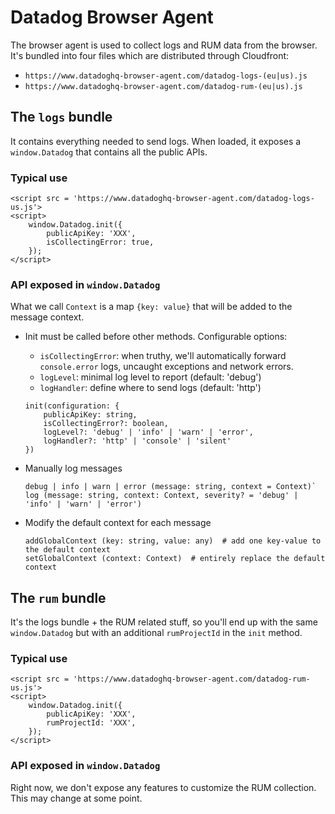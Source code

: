 # Datadog Browser Agent

The browser agent is used to collect logs and RUM data from the browser.
It's bundled into four files which are distributed through Cloudfront:

- `https://www.datadoghq-browser-agent.com/datadog-logs-(eu|us).js`
- `https://www.datadoghq-browser-agent.com/datadog-rum-(eu|us).js`

## The `logs` bundle

It contains everything needed to send logs. When loaded, it exposes a `window.Datadog` that
contains all the public APIs.

### Typical use

```
<script src = 'https://www.datadoghq-browser-agent.com/datadog-logs-us.js'>
<script>
    window.Datadog.init({
        publicApiKey: 'XXX',
        isCollectingError: true,
    });
</script>
```

### API exposed in `window.Datadog`

What we call `Context` is a map `{key: value}` that will be added to the message context.

- Init must be called before other methods. Configurable options:

  - `isCollectingError`: when truthy, we'll automatically forward `console.error` logs, uncaught exceptions and network errors.
  - `logLevel`: minimal log level to report (default: 'debug')
  - `logHandler`: define where to send logs (default: 'http')

  ```
  init(configuration: {
      publicApiKey: string,
      isCollectingError?: boolean,
      logLevel?: 'debug' | 'info' | 'warn' | 'error',
      logHandler?: 'http' | 'console' | 'silent'
  })
  ```

- Manually log messages

  ```
  debug | info | warn | error (message: string, context = Context)`
  log (message: string, context: Context, severity? = 'debug' | 'info' | 'warn' | 'error')
  ```

- Modify the default context for each message
  ```
  addGlobalContext (key: string, value: any)  # add one key-value to the default context
  setGlobalContext (context: Context)  # entirely replace the default context
  ```

## The `rum` bundle

It's the logs bundle + the RUM related stuff, so you'll end up with the same
`window.Datadog` but with an additional `rumProjectId` in the `init` method.

### Typical use

```
<script src = 'https://www.datadoghq-browser-agent.com/datadog-rum-us.js'>
<script>
    window.Datadog.init({
        publicApiKey: 'XXX',
        rumProjectId: 'XXX',
    });
</script>
```

### API exposed in `window.Datadog`

Right now, we don't expose any features to customize the RUM collection.
This may change at some point.
